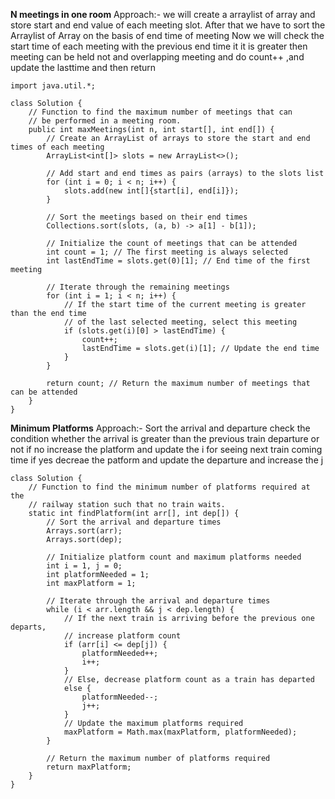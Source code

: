 **N meetings in one room**
Approach:-
we will create a arraylist of array and store start and end value of each meeting slot.
After that we have to sort the Arraylist of Array on the basis of end time of meeting
Now we will check the start time of each meeting with the previous end time it it is greater then meeting can be held not and overlapping meeting
and do count++ ,and update the lasttime
and then return
```
import java.util.*;

class Solution {
    // Function to find the maximum number of meetings that can
    // be performed in a meeting room.
    public int maxMeetings(int n, int start[], int end[]) {
        // Create an ArrayList of arrays to store the start and end times of each meeting
        ArrayList<int[]> slots = new ArrayList<>();
        
        // Add start and end times as pairs (arrays) to the slots list
        for (int i = 0; i < n; i++) {
            slots.add(new int[]{start[i], end[i]});
        }
        
        // Sort the meetings based on their end times
        Collections.sort(slots, (a, b) -> a[1] - b[1]);
        
        // Initialize the count of meetings that can be attended
        int count = 1; // The first meeting is always selected
        int lastEndTime = slots.get(0)[1]; // End time of the first meeting
        
        // Iterate through the remaining meetings
        for (int i = 1; i < n; i++) {
            // If the start time of the current meeting is greater than the end time
            // of the last selected meeting, select this meeting
            if (slots.get(i)[0] > lastEndTime) {
                count++;
                lastEndTime = slots.get(i)[1]; // Update the end time
            }
        }
        
        return count; // Return the maximum number of meetings that can be attended
    }
}

```

**Minimum Platforms**
Approach:-
Sort the arrival and departure 
check the condition whether the arrival is greater than the previous train departure or not
if no increase the platform and update the i for seeing next train coming time
if yes decreae the patform and update the departure and increase the j 
```
class Solution {
    // Function to find the minimum number of platforms required at the
    // railway station such that no train waits.
    static int findPlatform(int arr[], int dep[]) {
        // Sort the arrival and departure times
        Arrays.sort(arr);
        Arrays.sort(dep);
        
        // Initialize platform count and maximum platforms needed
        int i = 1, j = 0;
        int platformNeeded = 1;
        int maxPlatform = 1;
        
        // Iterate through the arrival and departure times
        while (i < arr.length && j < dep.length) {
            // If the next train is arriving before the previous one departs,
            // increase platform count
            if (arr[i] <= dep[j]) {
                platformNeeded++;
                i++;
            }
            // Else, decrease platform count as a train has departed
            else {
                platformNeeded--;
                j++;
            }
            // Update the maximum platforms required
            maxPlatform = Math.max(maxPlatform, platformNeeded);
        }
        
        // Return the maximum number of platforms required
        return maxPlatform;
    }
}
```


